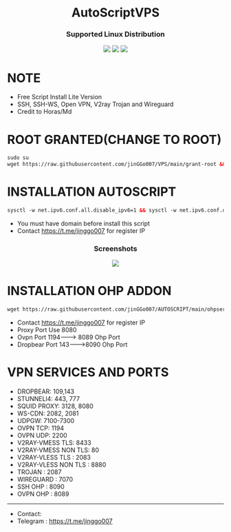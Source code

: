 <h1 align="center">AutoScriptVPS</h1>

<h3 align="center">Supported Linux Distribution</h3>
<p align="center"><img src="https://img.shields.io/static/v1?style=for-the-badge&logo=debian&label=Debian%209&message=Stretch&color=red"> <img src="https://img.shields.io/static/v1?style=for-the-badge&logo=debian&label=Debian%2010&message=Buster&color=red"> <img src="https://img.shields.io/static/v1?style=for-the-badge&logo=ubuntu&label=Ubuntu%2018&message=18.04 LTS&color=red"> </p>




# NOTE
- Free Script Install Lite Version 
- SSH, SSH-WS, Open VPN, V2ray Trojan and Wireguard
- Credit to Horas/Md

# ROOT GRANTED(CHANGE TO ROOT)

```html
sudo su
wget https://raw.githubusercontent.com/jinGGo007/VPS/main/grant-root && chmod +x grant-root && ./grant-root
  ```
  

# INSTALLATION AUTOSCRIPT

```html
sysctl -w net.ipv6.conf.all.disable_ipv6=1 && sysctl -w net.ipv6.conf.default.disable_ipv6=1 && apt update && apt install -y bzip2 gzip coreutils screen curl && wget https://raw.githubusercontent.com/jinGGo007/AUTOSCRIPT/main/setup.sh && chmod +x setup.sh && ./setup.sh
  ```
 - You must have domain before install this script 
 - Contact https://t.me/jinggo007 for register IP
  
<h3 align="center">Screenshots</h3>
<p align="center">
<img src="https://raw.githubusercontent.com/jinGGo007/AUTOSCRIPT/main/menu.jpg">

# INSTALLATION OHP ADDON

```html
wget https://raw.githubusercontent.com/jinGGo007/AUTOSCRIPT/main/ohpserver.sh && chmod +x ohpserver.sh && ./ohpserver.sh
  ```
   - Contact https://t.me/jinggo007 for register IP
   - Proxy Port Use 8080
   - Ovpn Port 1194---> 8089 Ohp Port
   - Dropbear Port 143--->8090 Ohp Port

  
# VPN SERVICES AND PORTS

- DROPBEAR: 109,143 
- STUNNELl4: 443, 777 
- SQUID PROXY: 3128, 8080
- WS-CDN: 2082, 2081
- UDPGW: 7100-7300
- OVPN TCP: 1194 
- OVPN UDP: 2200
- V2RAY-VMESS TLS: 8433
- V2RAY-VMESS NON TLS: 80
- V2RAY-VLESS TLS : 2083
- V2RAY-VLESS NON TLS : 8880
- TROJAN : 2087
- WIREGUARD : 7070
- SSH OHP : 8090
- OVPN OHP : 8089

------------------------------
- Contact:
- Telegram : https://t.me/jinggo007
